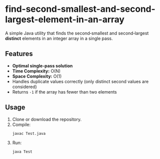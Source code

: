 # find-second-smallest-and-second-largest-element-in-an-array

A simple Java utility that finds the second‑smallest and second‑largest **distinct** elements in an integer array in a single pass.

## Features

- **Optimal single‑pass solution**  
- **Time Complexity:** O(N)  
- **Space Complexity:** O(1)  
- Handles duplicate values correctly (only distinct second values are considered)  
- Returns `-1` if the array has fewer than two elements  

## Usage

1. Clone or download the repository.
2. Compile:
   ```bash
   javac Test.java
3. Run:
   ```bash
   java Test
